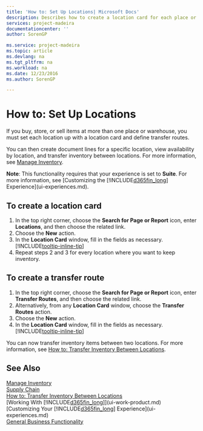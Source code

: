 ```yaml
---
title: 'How to: Set Up Locations| Microsoft Docs'
description: Describes how to create a location card for each place or warehouse where you store inventory items, including rules on how to transfer items to and from each location.
services: project-madeira
documentationcenter: ''
author: SorenGP

ms.service: project-madeira
ms.topic: article
ms.devlang: na
ms.tgt_pltfrm: na
ms.workload: na
ms.date: 12/23/2016
ms.author: SorenGP

---
```

# How to: Set Up Locations
If you buy, store, or sell items at more than one place or warehouse, you must set each location up with a location card and define transfer routes.

You can then create document lines for a specific location, view availability by location, and transfer inventory between locations. For more information, see [Manage Inventory](inventory-manage-inventory.md).

**Note**: This functionality requires that your experience is set to **Suite**. For more information, see [Customizing the [!INCLUDE[d365fin_long](includes/d365fin_long_md.md)] Experience](ui-experiences.md).

## To create a location card
1. In the top right corner, choose the **Search for Page or Report** icon, enter **Locations**, and then choose the related link.
2. Choose the **New** action.
3. In the **Location Card** window, fill in the fields as necessary. [!INCLUDE[tooltip-inline-tip](includes/tooltip-inline-tip_md.md)]
4. Repeat steps 2 and 3 for every location where you want to keep inventory.

## To create a transfer route
1. In the top right corner, choose the **Search for Page or Report** icon, enter **Transfer Routes**, and then choose the related link.
2. Alternatively, from any **Location Card** window, choose the **Transfer Routes** action.
3. Choose the **New** action.
4. In the **Location Card** window, fill in the fields as necessary. [!INCLUDE[tooltip-inline-tip](includes/tooltip-inline-tip_md.md)]

You can now transfer inventory items between two locations. For more information, see [How to: Transfer Inventory Between Locations](inventory-how-transfer-between-locations.md).    

## See Also
[Manage Inventory](inventory-manage-inventory.md)  
[Supply Chain](madeira-supply-chain.md)  
[How to: Transfer Inventory Between Locations](inventory-how-transfer-between-locations.md)    
[Working With [!INCLUDE[d365fin_long](includes/d365fin_long_md.md)]](ui-work-product.md)  
[Customizing Your [!INCLUDE[d365fin_long](includes/d365fin_long_md.md)] Experience](ui-experiences.md)  
[General Business Functionality](ui-across-business-areas.md)
